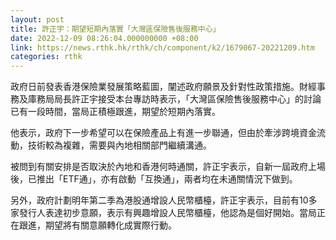 ```yaml
---
layout: post
title: 許正宇：期望短期內落實「大灣區保險售後服務中心」
date: 2022-12-09 08:26:04.000000000 +08:00
link: https://news.rthk.hk/rthk/ch/component/k2/1679067-20221209.htm
categories: rthk
---
```


政府日前發表香港保險業發展策略藍圖，闡述政府願景及針對性政策措施。財經事務及庫務局局長許正宇接受本台專訪時表示，「大灣區保險售後服務中心」的討論已有一段時間，當局正積極跟進，期望於短期內落實。

他表示，政府下一步希望可以在保險產品上有進一步聯通，但由於牽涉跨境資金流動，技術較為複雜，需要與內地相關部門繼續溝通。

被問到有關安排是否取決於內地和香港何時通關，許正宇表示，自新一屆政府上場後，已推出「ETF通」，亦有啟動「互換通」，兩者均在未通關情況下做到。

另外，政府計劃明年第二季為港股通增設人民幣櫃檯，許正宇表示，目前有10多家發行人表達初步意願，表示有興趣增設人民幣櫃檯，他認為是個好開始。當局正在跟進，期望將有關意願轉化成實際行動。
